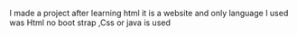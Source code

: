 I made a project after learning html it is a website and only language I used was Html no boot strap ,Css or java is used 
